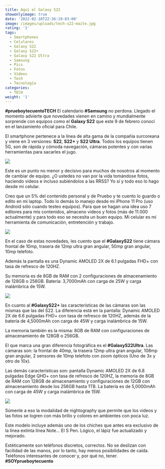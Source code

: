 ```yaml
---
title: Aquí el Galaxy S22
showonlyimage: true
date: '2022-02-10T22:36:19-03:00'
image: /images/uploads/tech-s22-maite.jpg
rating: '1'
tags:
  - Smartphones
  - Celulares
  - Galaxy S22
  - Galaxy S22+
  - Galaxy S22 Ultra
  - Samsung
  - Pics
  - Fotos
  - Videos
  - Tech
  - Tecnología
categories:
  - TECH
weight: '1'
---
```

**\#prueboytecuentoTECH** El calendario **\#Samsung** no perdona. Llegado el momento advierte que novedades vienen en camino y mundialmente sorprende con equipos como el **Galaxy S22** que este 9 de febrero conocí en el lanzamiento oficial para Chile.

<!--more-->

El smartphone pertenece a la línea de alta gama de la compañía surcoreana y viene en 3 versiones: **S22**, **S22+** y **S22 Ultra**. Todos los equipos tienen 5G, son de rápida y cómoda navegación, cámaras potentes y con varias herramientas para sacarles el jugo. 

![](/images/uploads/tech-s22-maite.jpg)

Este es un punto no menor y decisivo para muchos de nosotros al momento de cambiar de equipo. ¿O ustedes no van por la vida tomándose fotos, haciendo videos e incluso subiéndolos a las RRSS? Yo sí y todo eso lo hago desde mi celular.

Creo que un 5% del contenido personal y de Pruebo y te cuento lo guardo o edito en mi laptop. Todo lo demás lo manejo desde mi iPhone 11 Pro (uso Android sólo cuando testeo equipos). Para que se hagan una idea uso 7 editores para mis contenidos, almaceno videos y fotos (más de 11.000 actualmente) y para todo eso se necesita un buen equipo. Mi celular es mi herramienta de comunicación, entretención y trabajo.

![](/images/uploads/tech-s22-3-celus.jpeg)

En el caso de estas novedades, les cuento que el **\#GalaxyS22** tiene cámara frontal de 10mp, trasera de 12mp ultra gran angular, 50mp gran angular, 10mp telefoto. 

Además la pantalla es una Dynamic AMOLED 2X de 6.1 pulgadas FHD+ con tasa de refresco de 120HZ. 

Su memoria es de 8GB de RAM con 2 configuraciones de almacenamiento de 128GB o 256GB. Batería: 3,7000mAh con carga de 25W y carga inalámbrica de 15W.

![](/images/uploads/tech-s22-yo.jpg)

En cuanto al **\#GalaxyS22+** las características de las cámaras son las mismas que las del S22. La diferencia está en la pantalla: Dynamic AMOLED 2X de 6.6 pulgadas FHD+ con tasa de refresco de 120HZ, además de la batería de 4,5000mAh con carga de 45W y carga inalámbrica de 15W.

La memoria también es la misma: 8GB de RAM con configuraciones de almacenamiento de 128GB o 256GB.

El que marca una gran diferencia fotográfica es el **\#GalaxyS22Ultra**. Las cámaras son: la frontal de 40mp, la trasera 12mp ultra gran angular, 108mp gran angular, 2 sensores de 10mp telefoto con zoom ópticos (Uno de 3x y otro de 10x).

Las demás características son: pantalla Dynamic AMOLED 2X de 6.8 pulgadas Edge QHD+ con tasa de refresco de 120HZ, la memoria de 8GB de RAM con 128GB de almacenamiento y configuraciones de 12GB con almacenamiento desde los 256GB hasta 1TB. La batería es de 5,0000mAh con carga de 45W y carga inalámbrica de 15W.

![](/images/uploads/tech-s22-michel.jpg)

Súmenle a eso la modalidad de nightography que permite que los videos y las fotos se logren con más brillo y colores en ambientes con poca luz.

Este modelo incluye además uno de los chiches que antes era exclusivo de la línea extinta línea Note… El S Pen. Lógico, el lápiz fue actualizado y mejorado.

Estéticamente son teléfonos discretos, correctos. No se deslizan con facilidad de las manos, por lo tanto, hay menos posibilidades de caída. Teléfonos interesantes de conocer y, por qué no, tener. **\#SOYprueboytecuento**
